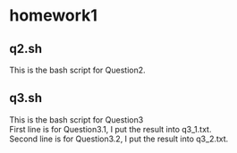 # homework1
## q2.sh
This is the bash script for Question2.
## q3.sh
This is the bash script for Question3  
First line is for Question3.1, I put the result into q3_1.txt.   
Second line is for Question3.2, I put the result into q3_2.txt.  
